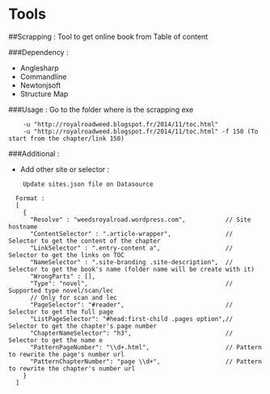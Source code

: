 # Tools
##Scrapping : Tool to get online book from Table of content 
  
###Dependency : 
- Anglesharp
- Commandline
- Newtonjsoft
- Structure Map
    
###Usage : Go to the folder where is the scrapping exe 
```
    -u "http://royalroadweed.blogspot.fr/2014/11/toc.html"
    -u "http://royalroadweed.blogspot.fr/2014/11/toc.html" -f 150 (To start from the chapter/link 150)
```
###Additional : 
- Add other site or selector :
```
    Update sites.json file on Datasource
    
  Format : 
  [
    {
      "Resolve" : "weedsroyalroad.wordpress.com",           // Site hostname 
      "ContentSelector" : ".article-wrapper",               // Selector to get the content of the chapter
      "LinkSelector" : ".entry-content a",                  // Selector to get the links on TOC
      "NameSelector" : ".site-branding .site-description",  // Selector to get the book's name (folder name will be create with it)
      "WrongParts" : [],
      "Type": "novel",                                      // Supported type novel/scan/lec 
      // Only for scan and lec
      "PageSelector": "#reader",                            // Selector to get the full page
      "ListPageSelector": "#head:first-child .pages option",// Selector to get the chapter's page number
      "ChapterNameSelector": "h3",                          // Selector to get the name o
      "PatternPageNumber": "\\d+.html",                     // Pattern to rewrite the page's number url
      "PatternChapterNumber": "page \\d+",                  // Pattern to rewrite the chapter's number url
    }
  ]
```
